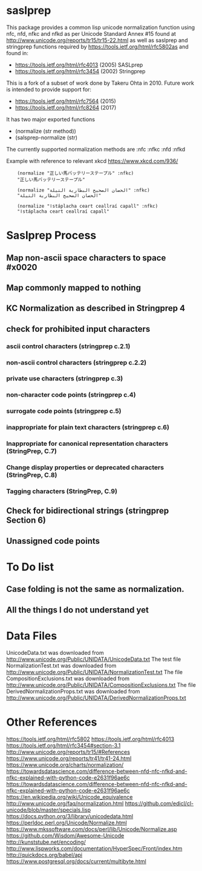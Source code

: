 # saslprep

This package provides a common lisp unicode normalization function using nfc, nfd, nfkc and nfkd as per Unicode Standard Annex #15 found at http://www.unicode.org/reports/tr15/tr15-22.html as well as saslprep and stringprep functions required by  https://tools.ietf.org/html/rfc5802as and
found in:

  * https://tools.ietf.org/html/rfc4013 (2005) SASLprep
  * https://tools.ietf.org/html/rfc3454 (2002) Stringprep

This is a fork of a subset of work done by Takeru Ohta in 2010. Future work is intended to provide support for:

  * https://tools.ietf.org/html/rfc7564 (2015)
  * https://tools.ietf.org/html/rfc8264 (2017)

It has two major exported functions

  * (normalize (str method))
  * (salsprep-normalize (str)

The currently supported normalization methods are :nfc :nfkc :nfd :nfkd

Example with reference to relevant xkcd https://www.xkcd.com/936/

```common-lisp
    (normalize "正しい馬バッテリーステープル" :nfkc)
    "正しい馬バッテリーステープル"

    (normalize "الحصان الصحيح البطارية التيلة" :nfkc)
    "الحصان الصحيح البطارية التيلة"

    (normalize "اstáplacha ceart ceallraí capall" :nfkc)
    "اstáplacha ceart ceallraí capall"
```

# Saslprep Process
## Map non-ascii space characters to space #x0020
## Map commonly mapped to nothing
## KC Normalization as described in Stringprep 4
## check for prohibited input characters
### ascii control characters (stringprep c.2.1)
### non-ascii control characters (stringprep c.2.2)
### private use characters (stringprep c.3)

### non-character code points (stringprep c.4)
### surrogate code points (stringprep c.5)
### inappropriate for plain text characters (stringprep c.6)

### Inappropriate for canonical representation characters (StringPrep, C.7)

### Change display properties or deprecated characters (StringPrep, C.8)

### Tagging characters (StringPrep, C.9)

## Check for bidirectional strings (stringprep Section 6)

## Unassigned code points


# To Do list
## Case folding is not the same as normalization.
## All the things I do not understand yet

# Data Files
UnicodeData.txt was downloaded from http://www.unicode.org/Public/UNIDATA/UnicodeData.txt
The test file NormalizationTest.txt was downloaded from http://www.unicode.org/Public/UNIDATA/NormalizationTest.txt
The file CompositionExclusions.txt was downloaded from http://www.unicode.org/Public/UNIDATA/CompositionExclusions.txt
The file DerivedNormalizationProps.txt was downloaded from http://www.unicode.org/Public/UNIDATA/DerivedNormalizationProps.txt

# Other References
https://tools.ietf.org/html/rfc5802
https://tools.ietf.org/html/rfc4013
https://tools.ietf.org/html/rfc3454#section-3.1
http://www.unicode.org/reports/tr15/#References
https://www.unicode.org/reports/tr41/tr41-24.html
https://www.unicode.org/charts/normalization/
https://towardsdatascience.com/difference-between-nfd-nfc-nfkd-and-nfkc-explained-with-python-code-e2631f96ae6c
https://towardsdatascience.com/difference-between-nfd-nfc-nfkd-and-nfkc-explained-with-python-code-e2631f96ae6c
https://en.wikipedia.org/wiki/Unicode_equivalence
http://www.unicode.org/faq/normalization.html
https://github.com/edicl/cl-unicode/blob/master/specials.lisp
https://docs.python.org/3/library/unicodedata.html
https://perldoc.perl.org/Unicode/Normalize.html
https://www.mkssoftware.com/docs/perl/lib/Unicode/Normalize.asp
https://github.com/Wisdom/Awesome-Unicode
http://kunststube.net/encoding/
http://www.lispworks.com/documentation/HyperSpec/Front/index.htm
http://quickdocs.org/babel/api
https://www.postgresql.org/docs/current/multibyte.html
